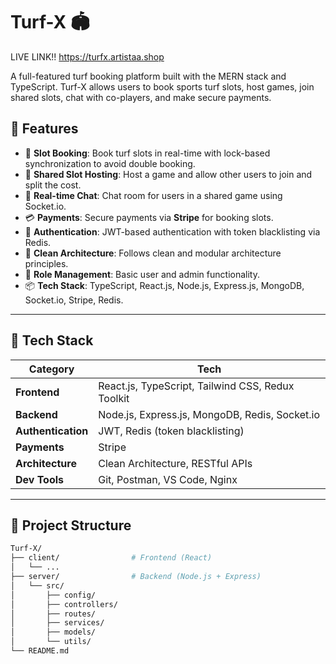 # Turf-X 🏟️  

LIVE LINK!!
https://turfx.artistaa.shop

A full-featured turf booking platform built with the MERN stack and TypeScript. Turf-X allows users to book sports turf slots, host games, join shared slots, chat with co-players, and make secure payments.

## 📌 Features

- 🎯 **Slot Booking**: Book turf slots in real-time with lock-based synchronization to avoid double booking.
- 🤝 **Shared Slot Hosting**: Host a game and allow other users to join and split the cost.
- 💬 **Real-time Chat**: Chat room for users in a shared game using Socket.io.
- 💳 **Payments**: Secure payments via **Stripe** for booking slots.
- 🔐 **Authentication**: JWT-based authentication with token blacklisting via Redis.
- 🧭 **Clean Architecture**: Follows clean and modular architecture principles.
- 🧠 **Role Management**: Basic user and admin functionality.
- 📦 **Tech Stack**: TypeScript, React.js, Node.js, Express.js, MongoDB, Socket.io, Stripe, Redis.

---

## 🚀 Tech Stack

| Category               | Tech                                                  |
|------------------------|--------------------------------------------------------|
| **Frontend**           | React.js, TypeScript, Tailwind CSS, Redux Toolkit     |
| **Backend**            | Node.js, Express.js, MongoDB, Redis, Socket.io        |
| **Authentication**     | JWT, Redis (token blacklisting)                       |
| **Payments**           | Stripe                                                |
| **Architecture**       | Clean Architecture, RESTful APIs                 |
| **Dev Tools**          | Git, Postman, VS Code, Nginx                          |

---

## 📂 Project Structure

```bash
Turf-X/
├── client/                # Frontend (React)
│   └── ...
├── server/                # Backend (Node.js + Express)
│   └── src/
│       ├── config/
│       ├── controllers/
│       ├── routes/
│       ├── services/
│       ├── models/
│       └── utils/
└── README.md
